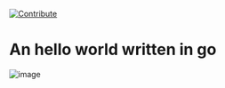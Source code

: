[![Contribute](https://img.shields.io/static/v1?label=code%20with&message=che&logo=eclipseche&color=FDB940&labelColor=525C86)](https://workspaces.openshift.com#https://github.com/l0rd/go-hello-world)

# An hello world written in go

![image](https://user-images.githubusercontent.com/606959/149637963-07167035-b1a4-4a52-9f64-e778026a921b.png)

